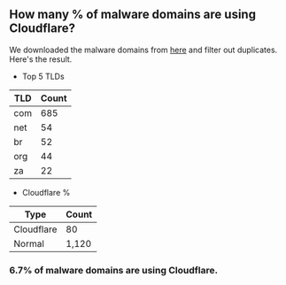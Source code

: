 ## How many % of malware domains are using Cloudflare?


We downloaded the malware domains from [here](https://urlhaus.abuse.ch) and filter out duplicates.
Here's the result.


[//]: # (start replacement)


- Top 5 TLDs

| TLD | Count |
| --- | --- |
| com | 685 |
| net | 54 |
| br | 52 |
| org | 44 |
| za | 22 |


- Cloudflare %

| Type | Count |
| --- | --- |
| Cloudflare | 80 |
| Normal | 1,120 |


### 6.7% of malware domains are using Cloudflare.